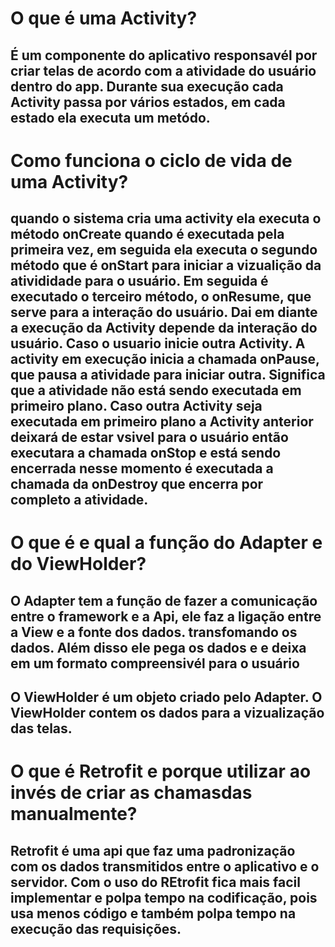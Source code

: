 # O que é uma Activity?
## É um componente do aplicativo responsavél por criar telas de acordo com a atividade do usuário dentro do app. Durante sua execução cada Activity passa por vários estados, em cada estado ela executa um metódo.
# Como funciona o ciclo de vida de uma Activity?
## quando o sistema cria uma activity ela executa o método onCreate quando é executada pela primeira vez, em seguida ela executa o segundo método que é onStart para iniciar a vizualição da ativididade para o usuário. Em seguida é executado o terceiro método, o onResume, que serve para a interação do usuário. Dai em diante a execução da Activity depende da interação do usuário. Caso o usuario inicie outra Activity. A activity em execução inicia a chamada onPause, que pausa a atividade para iniciar outra. Significa que a atividade não está sendo executada em primeiro plano. Caso outra Activity seja executada em primeiro plano a Activity anterior deixará de estar vsivel para o usuário então executara a chamada onStop e está sendo encerrada nesse momento é executada a chamada da onDestroy que encerra por completo a atividade.
# O que é e qual a função do Adapter e do ViewHolder?
## O Adapter tem a função de fazer a comunicação entre o framework e a Api, ele faz a ligação entre a View e a fonte dos dados. transfomando os dados. Além disso ele pega os dados e e deixa em um formato compreensivél para o usuário
## O ViewHolder é um objeto criado pelo Adapter. O ViewHolder contem os dados para a vizualização das telas.
# O que é Retrofit e porque utilizar ao invés de criar as chamasdas manualmente?
## Retrofit é uma api que faz uma padronização com os dados transmitidos entre o aplicativo e o servidor. Com o uso do REtrofit fica mais facil implementar e polpa tempo na codificação, pois usa menos código e também polpa tempo na execução das requisições. 
